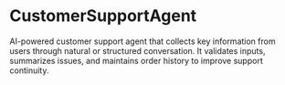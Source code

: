 # CustomerSupportAgent
AI-powered customer support agent that collects key information from users through natural or structured conversation. It validates inputs, summarizes issues, and maintains order history to improve support continuity.
